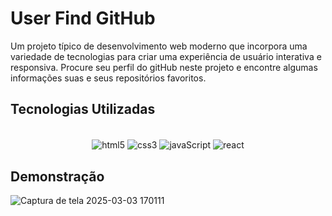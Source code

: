 # User Find GitHub
Um projeto típico de desenvolvimento web moderno que incorpora uma variedade de tecnologias para criar uma experiência de usuário interativa e responsiva.
Procure seu perfil do gitHub neste projeto e encontre algumas informações suas e seus repositórios favoritos.

## Tecnologias Utilizadas
<div align="center"><br>
    <img align="center" alt="html5" src="https://img.shields.io/badge/HTML5-000?style=for-the-badge&logo=html5">  
    <img align="center" alt="css3" src="https://img.shields.io/badge/CSS3-000?style=for-the-badge&logo=css3&logoColor=264CE4">
    <img align="center" alt="javaScript" src="https://img.shields.io/badge/JavaScript-000?style=for-the-badge&logo=javascript">
    <img align="center" alt="react" src="https://img.shields.io/badge/React-000?style=for-the-badge&logo=react">
</div>

## Demonstração
![Captura de tela 2025-03-03 170111](https://github.com/user-attachments/assets/8faf5b6d-8432-4cb2-a129-df0a315fbc30)
